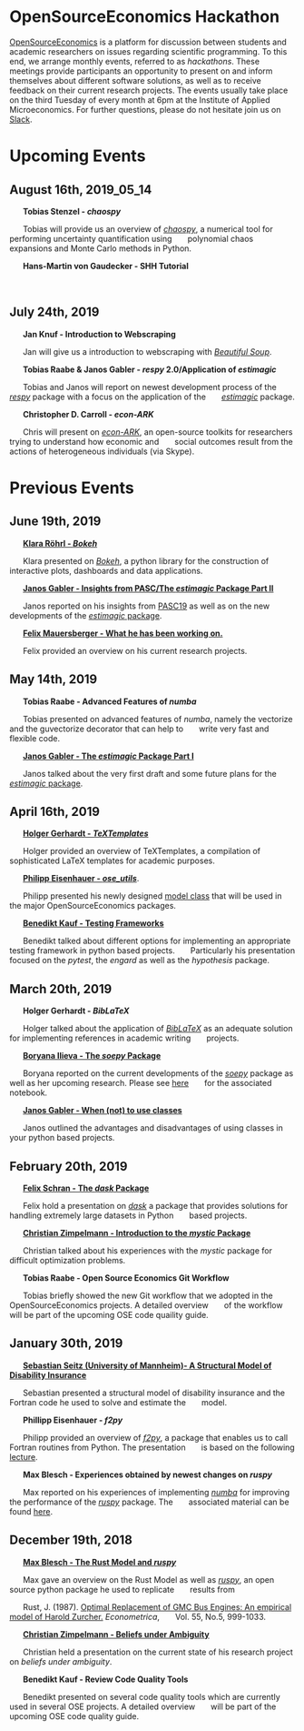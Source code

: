 # OpenSourceEconomics Hackathon

[OpenSourceEconomics](https://nbviewer.jupyter.org/format/slides/github/OpenSourceEconomics/hackathon_material/blob/master/promotion/OSE_promotion.ipynb#/) is a platform for discussion between students and academic researchers on issues regarding scientific programming. To this end, we arrange monthly events, referred to as *hackathons*. These meetings provide participants an opportunity to present on and inform themselves about different software solutions, as well as to receive feedback on their current research projects. The events usually take place on the third Tuesday of every month at 6pm at the Institute of Applied Microeconomics. For further questions, please do not hesitate join us on [Slack](https://join.slack.com/t/oseconomics/shared_invite/enQtNTg3NjA0ODIwNzM3LWYzZTQ2OWJiMDdhMzdlZDVhZmZkZjZiMDU3YmM3MDBmYWE5OGY3M2UzZDY0YTc4NzM3YzA5ZGMzODUyOTczNDc).




# Upcoming Events

## August 16th, 2019_05_14

&nbsp;&nbsp;&nbsp;&nbsp;&nbsp;&nbsp;**Tobias Stenzel - *chaospy***

&nbsp;&nbsp;&nbsp;&nbsp;&nbsp;&nbsp;Tobias will provide us an overview of [*chaospy*](https://chaospy.readthedocs.io/en/development/index.html), a numerical tool for performing uncertainty quantification using &nbsp;&nbsp;&nbsp;&nbsp;&nbsp;&nbsp;polynomial chaos expansions and Monte Carlo methods in Python.

&nbsp;&nbsp;&nbsp;&nbsp;&nbsp;&nbsp;**Hans-Martin von Gaudecker - SHH Tutorial**

&nbsp;&nbsp;&nbsp;&nbsp;&nbsp;&nbsp;


## July 24th, 2019

&nbsp;&nbsp;&nbsp;&nbsp;&nbsp;&nbsp;**Jan Knuf - Introduction to Webscraping**

&nbsp;&nbsp;&nbsp;&nbsp;&nbsp;&nbsp;Jan will give us a introduction to webscraping with [*Beautiful Soup*](https://www.crummy.com/software/BeautifulSoup/bs4/doc/).


&nbsp;&nbsp;&nbsp;&nbsp;&nbsp;&nbsp;**Tobias Raabe & Janos Gabler - *respy* 2.0/Application of *estimagic***

&nbsp;&nbsp;&nbsp;&nbsp;&nbsp;&nbsp;Tobias and Janos will report on newest development process of the [*respy*](https://respy.readthedocs.io/en/latest/) package with a focus on the application of the
&nbsp;&nbsp;&nbsp;&nbsp;&nbsp;&nbsp;[*estimagic*](https://estimagic.readthedocs.io/en/master/?badge=master) package.


&nbsp;&nbsp;&nbsp;&nbsp;&nbsp;&nbsp;**Christopher D. Carroll - *econ-ARK***

&nbsp;&nbsp;&nbsp;&nbsp;&nbsp;&nbsp;Chris will present on [*econ-ARK*](https://econ-ark.org/), an open-source toolkits for researchers trying to understand how economic and 
&nbsp;&nbsp;&nbsp;&nbsp;&nbsp;&nbsp;social outcomes result from the actions of heterogeneous individuals (via Skype).


# Previous Events

## June 19th, 2019

&nbsp;&nbsp;&nbsp;&nbsp;&nbsp;&nbsp;[**Klara Röhrl - *Bokeh***](https://github.com/OpenSourceEconomics/hackathon/tree/master/material/2019_06_19/bokeh_presentation)

&nbsp;&nbsp;&nbsp;&nbsp;&nbsp;&nbsp;Klara presented on [*Bokeh*](https://bokeh.pydata.org/en/latest/), a python library for the construction of interactive plots, dashboards and data applications.

&nbsp;&nbsp;&nbsp;&nbsp;&nbsp;&nbsp;[**Janos Gabler - Insights from PASC/The *estimagic* Package Part II**](https://github.com/OpenSourceEconomics/hackathon/blob/master/material/2019_06_19/pasc_insights_presentation.pdf)

&nbsp;&nbsp;&nbsp;&nbsp;&nbsp;&nbsp;Janos reported on his insights from [PASC19](https://pasc19.pasc-conference.org/) as well as on the new developments of the [*estimagic* package](https://github.com/janosg/estimagic).  


&nbsp;&nbsp;&nbsp;&nbsp;&nbsp;&nbsp;[**Felix Mauersberger - What he has been working on.**](https://github.com/OpenSourceEconomics/hackathon/blob/master/material/2019_06_19/2019_06_19_Felix_Mauersberger.pdf)

&nbsp;&nbsp;&nbsp;&nbsp;&nbsp;&nbsp;Felix provided an overview on his current research projects.


## May 14th, 2019

&nbsp;&nbsp;&nbsp;&nbsp;&nbsp;&nbsp;**Tobias Raabe - Advanced Features of *numba***

&nbsp;&nbsp;&nbsp;&nbsp;&nbsp;&nbsp;Tobias presented on advanced features of *numba*, namely the vectorize and the guvectorize decorator that can help to
&nbsp;&nbsp;&nbsp;&nbsp;&nbsp;&nbsp;write very fast and flexible code.

&nbsp;&nbsp;&nbsp;&nbsp;&nbsp;&nbsp;[**Janos Gabler - The *estimagic* Package Part I**](https://github.com/OpenSourceEconomics/hackathon_material/tree/master/material/2019_05_14/estimagic_presentation)

&nbsp;&nbsp;&nbsp;&nbsp;&nbsp;&nbsp;Janos talked
about the very first draft and some future plans for the [*estimagic* package](https://github.com/janosg/estimagic).


## April 16th, 2019
&nbsp;&nbsp;&nbsp;&nbsp;&nbsp;&nbsp;[**Holger Gerhardt - *TeXTemplates***](https://github.com/HolgerGerhardt/TeXTemplates)

&nbsp;&nbsp;&nbsp;&nbsp;&nbsp;&nbsp;Holger provided an overview of TeXTemplates, a compilation of sophisticated LaTeX templates for academic purposes.

&nbsp;&nbsp;&nbsp;&nbsp;&nbsp;&nbsp;[**Philipp Eisenhauer - *ose_utils***](https://nbviewer.jupyter.org/format/slides/github/OpenSourceEconomics/ose_utils/blob/master/design_patterns/model_specification/model_spec.ipynb#/).

&nbsp;&nbsp;&nbsp;&nbsp;&nbsp;&nbsp;Philipp presented his newly designed [model class](https://github.com/OpenSourceEconomics/ose_utils) that will be used in the major OpenSourceEconomics packages.

&nbsp;&nbsp;&nbsp;&nbsp;&nbsp;&nbsp;[**Benedikt Kauf - Testing Frameworks**](https://github.com/OpenSourceEconomics/hackathon_material/blob/master/material/2019_04_16/2019_04_16_Benedikt_Kauf.pdf)

&nbsp;&nbsp;&nbsp;&nbsp;&nbsp;&nbsp;Benedikt talked about different options for implementing an appropriate testing framework in python based projects.
&nbsp;&nbsp;&nbsp;&nbsp;&nbsp;&nbsp;Particularly his presentation focused on the *pytest*, the *engard* as well as the *hypothesis* package.

## March 20th, 2019

&nbsp;&nbsp;&nbsp;&nbsp;&nbsp;&nbsp;**Holger Gerhardt - *BibLaTeX***

&nbsp;&nbsp;&nbsp;&nbsp;&nbsp;&nbsp;Holger talked about the application of [*BibLaTeX*](https://ctan.org/pkg/biblatex?lang=de) as an adequate solution for implementing references in academic writing
&nbsp;&nbsp;&nbsp;&nbsp;&nbsp;&nbsp;projects.  

 &nbsp;&nbsp;&nbsp;&nbsp;&nbsp;&nbsp;[**Boryana Ilieva - The *soepy* Package**](https://github.com/OpenSourceEconomics/hackathon_material/blob/master/material/2019_03_20/2019_03_20_Boryana_Ilieva.pdf)

 &nbsp;&nbsp;&nbsp;&nbsp;&nbsp;&nbsp;Boryana reported on the  current developments of the [*soepy*](https://github.com/OpenSourceEconomics/soepy) package as well as her upcoming research. Please see [here](https://github.com/boryana-ilieva/soepy_presentation)
 &nbsp;&nbsp;&nbsp;&nbsp;&nbsp;&nbsp;for the associated  notebook.

 &nbsp;&nbsp;&nbsp;&nbsp;&nbsp;&nbsp;[**Janos Gabler - When (not) to use classes**](https://github.com/OpenSourceEconomics/hackathon_material/blob/master/material/2019_03_20/2019_03_20_Janos_Gabler.ipynb)

 &nbsp;&nbsp;&nbsp;&nbsp;&nbsp;&nbsp;Janos outlined the advantages and disadvantages of using classes in your python based projects.

## February 20th, 2019

&nbsp;&nbsp;&nbsp;&nbsp;&nbsp;&nbsp;[**Felix Schran - The *dask* Package**](https://github.com/OpenSourceEconomics/hackathon_material/blob/master/material/2019_02_20/2019_02_20_Felix_Schran.ipynb)

&nbsp;&nbsp;&nbsp;&nbsp;&nbsp;&nbsp;Felix hold a presentation on [*dask*](https://dask.org/) a package that provides solutions for handling extremely large datasets in Python
&nbsp;&nbsp;&nbsp;&nbsp;&nbsp;&nbsp;based projects.

&nbsp;&nbsp;&nbsp;&nbsp;&nbsp;&nbsp;[**Christian Zimpelmann - Introduction to the *mystic* Package**](https://github.com/ChristianZimpelmann/introduction_mystic)

&nbsp;&nbsp;&nbsp;&nbsp;&nbsp;&nbsp;Christian talked about his experiences with the *mystic* package for difficult optimization problems.

&nbsp;&nbsp;&nbsp;&nbsp;&nbsp;&nbsp;**Tobias Raabe - Open Source Economics Git Workflow**

&nbsp;&nbsp;&nbsp;&nbsp;&nbsp;&nbsp;Tobias briefly showed the new Git workflow that we adopted in the OpenSourceEconomics projects. A detailed overview
&nbsp;&nbsp;&nbsp;&nbsp;&nbsp;&nbsp;of the workflow will be part of the upcoming OSE code quaility guide.

## January 30th, 2019

&nbsp;&nbsp;&nbsp;&nbsp;&nbsp;&nbsp;[**Sebastian Seitz (University of Mannheim)- A Structural Model of Disability Insurance**](https://github.com/OpenSourceEconomics/hackathon_material/blob/master/material/2019_01_30/2019_01_30_Sebastian_Seitz.pdf)

&nbsp;&nbsp;&nbsp;&nbsp;&nbsp;&nbsp;Sebastian presented a structural model of disability insurance and the Fortran code he used to solve and estimate the
&nbsp;&nbsp;&nbsp;&nbsp;&nbsp;&nbsp;model.

&nbsp;&nbsp;&nbsp;&nbsp;&nbsp;&nbsp;**Phillipp Eisenhauer - *f2py***

&nbsp;&nbsp;&nbsp;&nbsp;&nbsp;&nbsp;Philipp provided an overview of [*f2py*](https://docs.scipy.org/doc/numpy/f2py/), a package that enables us to call Fortran routines from Python. The presentation
&nbsp;&nbsp;&nbsp;&nbsp;&nbsp;&nbsp;is based on the following [lecture](https://github.com/jrjohansson/scientific-python-lectures/blob/master/Lecture-6A-Fortran-and-C.ipynb).

&nbsp;&nbsp;&nbsp;&nbsp;&nbsp;&nbsp;**Max Blesch - Experiences obtained by newest changes on *ruspy***

&nbsp;&nbsp;&nbsp;&nbsp;&nbsp;&nbsp;Max reported on his experiences of implementing [*numba*](http://numba.pydata.org/) for improving the performance of the [*ruspy*](https://github.com/OpenSourceEconomics/ruspy) package. The
&nbsp;&nbsp;&nbsp;&nbsp;&nbsp;&nbsp;associated material can be found [here](https://github.com/OpenSourceEconomics/hackathon_material/tree/master/material/2019_01_30).

## December 19th, 2018

&nbsp;&nbsp;&nbsp;&nbsp;&nbsp;&nbsp;[**Max Blesch - The Rust Model and *ruspy***](https://github.com/OpenSourceEconomics/hackathon_material/blob/master/material/2018_12_19/2018_12_19_Maximilian_Blesch_1.pdf)

&nbsp;&nbsp;&nbsp;&nbsp;&nbsp;&nbsp;Max gave an overview on the Rust Model as well as [*ruspy*](https://github.com/OpenSourceEconomics/ruspy), an open source python package he used to replicate
 &nbsp;&nbsp;&nbsp;&nbsp;&nbsp;&nbsp;results from

&nbsp;&nbsp;&nbsp;&nbsp;&nbsp;&nbsp;Rust, J. (1987). [Optimal Replacement of GMC Bus Engines: An empirical model of Harold Zurcher.](https://doi.org/10.2307/1911259) *Econometrica*,
&nbsp;&nbsp;&nbsp;&nbsp;&nbsp;&nbsp;Vol. 55, No.5, 999-1033.


&nbsp;&nbsp;&nbsp;&nbsp;&nbsp;&nbsp;[**Christian Zimpelmann - Beliefs under Ambiguity**](https://github.com/OpenSourceEconomics/hackathon_material/blob/master/material/2018_12_19/2018_12_19_Christian_Zimpelmann.pdf)

&nbsp;&nbsp;&nbsp;&nbsp;&nbsp;&nbsp;Christian held a presentation on the current state of his research project on *beliefs under ambiguity*.

&nbsp;&nbsp;&nbsp;&nbsp;&nbsp;&nbsp;**Benedikt Kauf - Review Code Quality Tools**

&nbsp;&nbsp;&nbsp;&nbsp;&nbsp;&nbsp;Benedikt presented on several code quality tools which are currently used in several OSE projects. A detailed overview
&nbsp;&nbsp;&nbsp;&nbsp;&nbsp;&nbsp;will be part of the upcoming OSE code quality guide.
